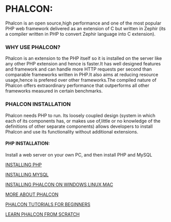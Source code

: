 # PHALCON:
Phalcon is an open source,high performance and one of the most popular PHP web framework delivered as an extension of C but written in Zephir (its a compiler written in PHP to convert Zephir language into C extension).

### WHY USE PHALCON?
Phalcon is an extension to the PHP itself so it is installed on the server like any other PHP extension and hence is faster.It has well designed features and framework and can handle more HTTP requests per second than comparable frameworks written in PHP.It also aims at reducing resource usage,hence is prefered over other frameworks.The compiled nature of Phalcon offers extraordinary performance that outperforms all other frameworks measured in certain benchmarks.

### PHALCON INSTALLATION
Phalcon needs PHP to run. Its loosely coupled design (system in which each of its components has, or makes use of,little or no knowledge of the definitions of other separate components) allows developers to install Phalcon and use its functionality without additional extensions.

#### PHP INSTALLATION:
Install a web server on your own PC, and then install PHP and MySQL

[INSTALLING PHP](http://php.net/downloads.php)

[INSTALLING MYSQL](https://www.tutorialspoint.com/mysql/mysql-installation.htm)

[INSTALLING PHALCON ON WINDOWS,LINUX,MAC](https://docs.phalconphp.com/zh/3.3/installation)

[MORE ABOUT PHALCON](https://docs.phalconphp.com/zh/3.2/tutorial-base)

[PHALCON TUTORIALS FOR BEGINNERS](https://www.digitalocean.com/community/tutorials/getting-started-with-phalcon-a-php-framework-part-2)

[LEARN PHALCON FROM SCRATCH](https://www.eduonix.com/learn-phalcon-php-framework-from-scratch)




